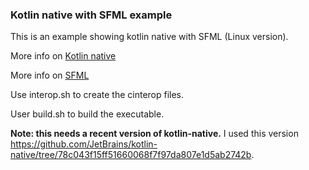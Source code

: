 ### Kotlin native with SFML example

This is an example showing kotlin native with SFML (Linux version).

More info on [Kotlin native](https://github.com/JetBrains/kotlin-native)

More info on [SFML](https://www.sfml-dev.org/)

Use interop.sh to create the cinterop files.

User build.sh to build the executable.

**Note: this needs a recent version of kotlin-native.** I used this version https://github.com/JetBrains/kotlin-native/tree/78c043f15ff51660068f7f97da807e1d5ab2742b.
